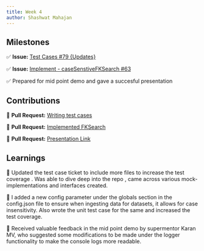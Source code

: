 ```yaml
---
title: Week 4
author: Shashwat Mahajan
---
```


## Milestones

✅ **Issue:** [Test Cases #79 {Updates}](https://github.com/ChakshuGautam/cQube-ingestion/issues/79)

✅ **Issue:** [Implement - caseSenstiveFKSearch #63](https://github.com/ChakshuGautam/cQube-ingestion/issues/63)

✅ Prepared for mid point demo and gave a succesful presentation


## Contributions

🚀 **Pull Request:** [Writing test cases](https://github.com/ChakshuGautam/cQube-ingestion/pull/151)

🚀 **Pull Request:** [Implemented FKSearch](https://github.com/ChakshuGautam/cQube-ingestion/pull/131) 

🚀 **Pull Request:** [Presentation Link](https://docs.google.com/presentation/d/1CyjDpFk4PxJsYwlSA8-_Sc1LY6ZoVzKV8G70Q69RZI0/edit?usp=sharing) 


## Learnings

📝 Updated the test case ticket to include more files to increase the test coverage . Was able to dive deep into the repo , came across various mock-implementations and interfaces created.

📝 I added a new config parameter under the globals section in the config.json file to ensure when ingesting data for datasets, it allows for case insensitivity. Also wrote the unit test case for the same and increased the test coverage.

📝 Received valuable feedback in the mid point demo by supermentor Karan MV, who suggested some modifications to be made under the logger functionality to make the console logs more readable.